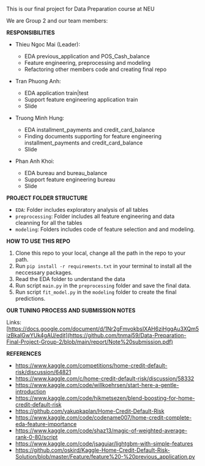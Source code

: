 This is our final project for Data Preparation course at NEU

We are Group 2 and our team members:

**RESPONSIBILITIES**
- Thieu Ngoc Mai (Leader):
    - EDA previous_application and POS_Cash_balance
    - Feature engineering, preprocessing and modeling
    - Refactoring other members code and creating final repo

- Tran Phuong Anh:
    - EDA application train|test
    - Support feature engineering application train
    - Slide

- Truong Minh Hung:
    - EDA installment_payments and credit_card_balance
    - Finding documents supporting for feature engineering installment_payments and credit_card_balance
    - Slide

- Phan Anh Khoi:
    - EDA bureau and bureau_balance
    - Support feature engineering bureau
    - Slide

**PROJECT FOLDER STRUCTURE**
- `EDA`: Folder includes exploratory analysis of all tables
- `preprocessing`: Folder includes all feature engineering and data cleanning for all the tables
- `modeling`: Folders includes code of feature selection and and modeling.

**HOW TO USE THIS REPO**
1. Clone this repo to your local, change all the path in the repo to your path.
2. Run `pip install -r requirements.txt` in your terminal to install all the neccessary packages.
4. Read the EDA folder to understand the data
5. Run script `main.py` in the `preprocessing` folder and save the final data.
6. Run script `fit_model.py` in the `modeling` folder to create the final predictions.

**OUR TUNING PROCESS AND SUBMISSION NOTES**

Links: [https://docs.google.com/document/d/1Nr2gFmvokbsIXAH6ziHggAu3XQm5izBkaIGwYUk4gAU/edit](https://github.com/tnmai59/Data-Preparation-Final-Project-Group-2/blob/main/report/Note%20submission.pdf)

**REFERENCES**
- https://www.kaggle.com/competitions/home-credit-default-risk/discussion/64821
- https://www.kaggle.com/c/home-credit-default-risk/discussion/58332
- https://www.kaggle.com/code/willkoehrsen/start-here-a-gentle-introduction
- https://www.kaggle.com/code/hikmetsezen/blend-boosting-for-home-credit-default-risk
- https://github.com/yakupkaplan/Home-Credit-Default-Risk
- https://www.kaggle.com/code/codename007/home-credit-complete-eda-feature-importance
- https://www.kaggle.com/code/shaz13/magic-of-weighted-average-rank-0-80/script
- https://www.kaggle.com/code/jsaguiar/lightgbm-with-simple-features
- https://github.com/oskird/Kaggle-Home-Credit-Default-Risk-Solution/blob/master/Feature/feature%20-%20previous_application.py
